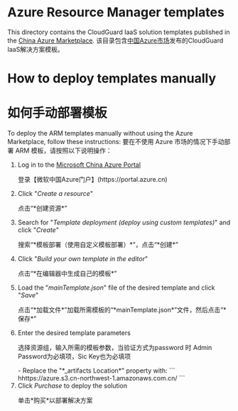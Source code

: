 # Azure Resource Manager templates
This directory contains the CloudGuard IaaS solution templates published in the [China Azure Marketplace](https://market.azure.cn/marketplace/apps/sinoage.checkpoint-cloudguard-iaas?tab=Overview).
该目录包含[中国Azure市场](https://market.azure.cn/marketplace/apps/sinoage.checkpoint-cloudguard-iaas?tab=Overview)发布的CloudGuard IaaS解决方案模板。

# How to deploy templates manually
# 如何手动部署模板
To deploy the ARM templates manually without using the Azure Marketplace, follow these instructions:
要在不使用 Azure 市场的情况下手动部署 ARM 模板，请按照以下说明操作：
1. Log in to the [Microsoft China Azure Portal](https://portal.azure.cn)
   <p>登录【微软中国Azure门户】(https://portal.azure.cn)</p>
2. Click "*Create a resource*"
   <p>点击“*创建资源*”</p>
3. Search for "*Template deployment (deploy using custom templates)*" and click "*Create*"
   <p>搜索“*模板部署（使用自定义模板部署）*”，点击“*创建*”</p>
4. Click "*Build your own template in the editor*"
   <p>点击“*在编辑器中生成自己的模板*”</p>
5. Load the "*mainTemplate.json*" file of the desired template and click "*Save*"
   <p>点击“*加载文件*”加载所需模板的“*mainTemplate.json*”文件，然后点击“*保存*”</p>
6. Enter the desired template parameters
   <p>选择资源组，输入所需的模板参数，当验证方式为password 时 Admin Password为必填项，Sic Key也为必填项</p>
   - Replace the "*_artifacts Location*" property with:
      ```
      hhttps://azure.s3.cn-northwest-1.amazonaws.com.cn/
      ```
7. Click *Purchase* to deploy the solution
   <p>单击*购买*以部署解决方案</p>